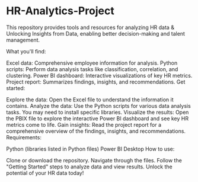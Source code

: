 # HR-Analytics-Project

This repository provides tools and resources for analyzing HR data & Unlocking Insights from Data, enabling better decision-making and talent management.

What you'll find:

Excel data: Comprehensive employee information for analysis.
Python scripts: Perform data analysis tasks like classification, correlation, and clustering.
Power BI dashboard: Interactive visualizations of key HR metrics.
Project report: Summarizes findings, insights, and recommendations.
Get started:

Explore the data: Open the Excel file to understand the information it contains.
Analyze the data: Use the Python scripts for various data analysis tasks. You may need to install specific libraries.
Visualize the results: Open the PBIX file to explore the interactive Power BI dashboard and see key HR metrics come to life.
Gain insights: Read the project report for a comprehensive overview of the findings, insights, and recommendations.
Requirements:

Python (libraries listed in Python files)
Power BI Desktop
How to use:

Clone or download the repository.
Navigate through the files.
Follow the "Getting Started" steps to analyze data and view results.
Unlock the potential of your HR data today!
